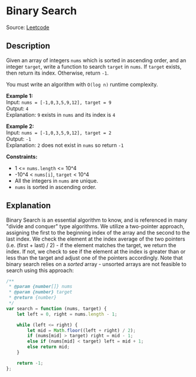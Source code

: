 # Binary Search
Source: [Leetcode](https://leetcode.com/problems/binary-search)

## Description
Given an array of integers `nums` which is sorted in ascending order, and an integer `target`, write a function to search `target` in `nums`. If `target` exists, then return its index. Otherwise, return `-1`.

You must write an algorithm with `O(log n)` runtime complexity.

**Example 1:**  
Input: `nums = [-1,0,3,5,9,12], target = 9`  
Output: `4`  
Explanation: `9` exists in `nums` and its index is `4`

**Example 2:**  
Input: `nums = [-1,0,3,5,9,12], target = 2`  
Output: `-1`  
Explanation: `2` does not exist in `nums` so return `-1`

**Constraints:**
- 1 <= `nums.length` <= 10^4
- -10^4 < `nums[i]`, `target` < 10^4
- All the integers in `nums` are unique.
- `nums` is sorted in ascending order.

## Explanation
Binary Search is an essential algorithm to know, and is referenced in many "divide and conquer" type algorithms. We utilize a two-pointer approach, assigning the first to the beginning index of the array and the second to the last index. We check the element at the index average of the two pointers (i.e. (first + last) / 2) - if the element matches the target, we return the index. If not, we check to see if the element at the index is greater than or less than the target and adjust one of the pointers accordingly. Note that binary search relies on a *sorted* array - unsorted arrays are not feasible to search using this approach:
```javascript
/**
 * @param {number[]} nums
 * @param {number} target
 * @return {number}
 */
var search = function (nums, target) {
	let left = 0, right = nums.length - 1;

	while (left <= right) {
		let mid = Math.floor((left + right) / 2);
		if (nums[mid] > target) right = mid - 1;
		else if (nums[mid] < target) left = mid + 1;
		else return mid;
	}

	return -1;
};
```